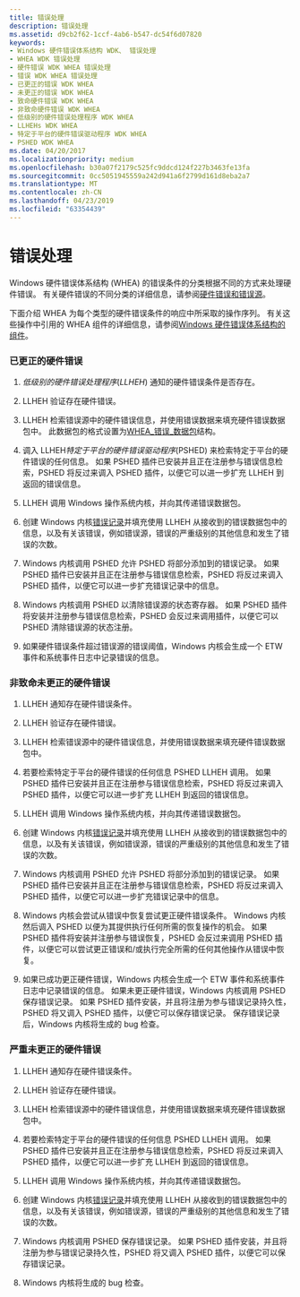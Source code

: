 ```yaml
---
title: 错误处理
description: 错误处理
ms.assetid: d9cb2f62-1ccf-4ab6-b547-dc54f6d07820
keywords:
- Windows 硬件错误体系结构 WDK、 错误处理
- WHEA WDK 错误处理
- 硬件错误 WDK WHEA 错误处理
- 错误 WDK WHEA 错误处理
- 已更正的错误 WDK WHEA
- 未更正的错误 WDK WHEA
- 致命硬件错误 WDK WHEA
- 非致命硬件错误 WDK WHEA
- 低级别的硬件错误处理程序 WDK WHEA
- LLHEHs WDK WHEA
- 特定于平台的硬件错误驱动程序 WDK WHEA
- PSHED WDK WHEA
ms.date: 04/20/2017
ms.localizationpriority: medium
ms.openlocfilehash: b30a07f2179c525fc9ddcd124f227b3463fe13fa
ms.sourcegitcommit: 0cc5051945559a242d941a6f2799d161d8eba2a7
ms.translationtype: MT
ms.contentlocale: zh-CN
ms.lasthandoff: 04/23/2019
ms.locfileid: "63354439"
---
```

# <a name="error-processing"></a>错误处理


Windows 硬件错误体系结构 (WHEA) 的错误条件的分类根据不同的方式来处理硬件错误。 有关硬件错误的不同分类的详细信息，请参阅[硬件错误和错误源](hardware-errors-and-error-sources.md)。

下面介绍 WHEA 为每个类型的硬件错误条件的响应中所采取的操作序列。 有关这些操作中引用的 WHEA 组件的详细信息，请参阅[Windows 硬件错误体系结构的组件](components-of-the-windows-hardware-error-architecture.md)。

### <a name="corrected-hardware-error"></a>**已更正的硬件错误**

1.  *低级别的硬件错误处理程序*(*LLHEH*) 通知的硬件错误条件是否存在。

2.  LLHEH 验证存在硬件错误。

3.  LLHEH 检索错误源中的硬件错误信息，并使用错误数据来填充硬件错误数据包中。 此数据包的格式设置为[WHEA\_错误\_数据包](https://msdn.microsoft.com/library/windows/hardware/ff560465)结构。

4.  调入 LLHEH*特定于平台的硬件错误驱动程序*(PSHED) 来检索特定于平台的硬件错误的任何信息。 如果 PSHED 插件已安装并且正在注册参与错误信息检索，PSHED 将反过来调入 PSHED 插件，以便它可以进一步扩充 LLHEH 到返回的错误信息。

5.  LLHEH 调用 Windows 操作系统内核，并向其传递错误数据包。

6.  创建 Windows 内核[错误记录](error-records.md)并填充使用 LLHEH 从接收到的错误数据包中的信息，以及有关该错误，例如错误源，错误的严重级别的其他信息和发生了错误的次数。

7.  Windows 内核调用 PSHED 允许 PSHED 将部分添加到的错误记录。 如果 PSHED 插件已安装并且正在注册参与错误信息检索，PSHED 将反过来调入 PSHED 插件，以便它可以进一步扩充错误记录中的信息。

8.  Windows 内核调用 PSHED 以清除错误源的状态寄存器。 如果 PSHED 插件将安装并注册参与错误信息检索，PSHED 会反过来调用插件，以便它可以 PSHED 清除错误源的状态注册。

9.  如果硬件错误条件超过错误源的错误阈值，Windows 内核会生成一个 ETW 事件和系统事件日志中记录错误的信息。

### <a name="nonfatal-uncorrected-hardware-error"></a>**非致命未更正的硬件错误**

1.  LLHEH 通知存在硬件错误条件。

2.  LLHEH 验证存在硬件错误。

3.  LLHEH 检索错误源中的硬件错误信息，并使用错误数据来填充硬件错误数据包中。

4.  若要检索特定于平台的硬件错误的任何信息 PSHED LLHEH 调用。 如果 PSHED 插件已安装并且正在注册参与错误信息检索，PSHED 将反过来调入 PSHED 插件，以便它可以进一步扩充 LLHEH 到返回的错误信息。

5.  LLHEH 调用 Windows 操作系统内核，并向其传递错误数据包。

6.  创建 Windows 内核[错误记录](error-records.md)并填充使用 LLHEH 从接收到的错误数据包中的信息，以及有关该错误，例如错误源，错误的严重级别的其他信息和发生了错误的次数。

7.  Windows 内核调用 PSHED 允许 PSHED 将部分添加到的错误记录。 如果 PSHED 插件已安装并且正在注册参与错误信息检索，PSHED 将反过来调入 PSHED 插件，以便它可以进一步扩充错误记录中的信息。

8.  Windows 内核会尝试从错误中恢复尝试更正硬件错误条件。 Windows 内核然后调入 PSHED 以便为其提供执行任何所需的恢复操作的机会。 如果 PSHED 插件将安装并注册参与错误恢复，PSHED 会反过来调用 PSHED 插件，以便它可以尝试更正错误和/或执行完全所需的任何其他操作从错误中恢复。

9.  如果已成功更正硬件错误，Windows 内核会生成一个 ETW 事件和系统事件日志中记录错误的信息。 如果未更正硬件错误，Windows 内核调用 PSHED 保存错误记录。 如果 PSHED 插件安装，并且将注册为参与错误记录持久性，PSHED 将又调入 PSHED 插件，以便它可以保存错误记录。 保存错误记录后，Windows 内核将生成的 bug 检查。

### <a name="fatal-uncorrected-hardware-error"></a>**严重未更正的硬件错误**

1.  LLHEH 通知存在硬件错误条件。

2.  LLHEH 验证存在硬件错误。

3.  LLHEH 检索错误源中的硬件错误信息，并使用错误数据来填充硬件错误数据包中。

4.  若要检索特定于平台的硬件错误的任何信息 PSHED LLHEH 调用。 如果 PSHED 插件已安装并且正在注册参与错误信息检索，PSHED 将反过来调入 PSHED 插件，以便它可以进一步扩充 LLHEH 到返回的错误信息。

5.  LLHEH 调用 Windows 操作系统内核，并向其传递错误数据包。

6.  创建 Windows 内核[错误记录](error-records.md)并填充使用 LLHEH 从接收到的错误数据包中的信息，以及有关该错误，例如错误源，错误的严重级别的其他信息和发生了错误的次数。

7.  Windows 内核调用 PSHED 保存错误记录。 如果 PSHED 插件安装，并且将注册为参与错误记录持久性，PSHED 将又调入 PSHED 插件，以便它可以保存错误记录。

8.  Windows 内核将生成的 bug 检查。

 

 




